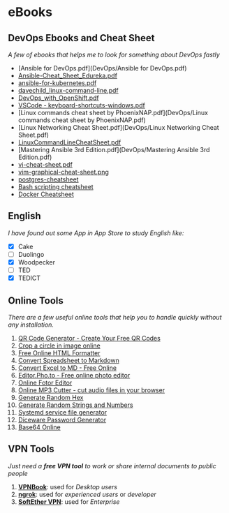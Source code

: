 # eBooks

## DevOps Ebooks and Cheat Sheet
*A few of ebooks that helps me to look for something about DevOps fastly*
* [Ansible for DevOps.pdf](DevOps/Ansible for DevOps.pdf)
* [Ansible-Cheat_Sheet_Edureka.pdf](DevOps/Ansible-Cheat_Sheet_Edureka.pdf)
* [ansible-for-kubernetes.pdf](DevOps/ansible-for-kubernetes.pdf)
* [davechild_linux-command-line.pdf](DevOps/davechild_linux-command-line.pdf)
* [DevOps_with_OpenShift.pdf](DevOps/DevOps_with_OpenShift.pdf)
* [VSCode - keyboard-shortcuts-windows.pdf](DevOps/keyboard-shortcuts-windows.pdf)
* [Linux commands cheat sheet by PhoenixNAP.pdf](DevOps/Linux commands cheat sheet by PhoenixNAP.pdf)
* [Linux Networking Cheat Sheet.pdf](DevOps/Linux Networking Cheat Sheet.pdf)
* [LinuxCommandLineCheatSheet.pdf](DevOps/LinuxCommandLineCheatSheet.pdf)
* [Mastering Ansible 3rd Edition.pdf](DevOps/Mastering Ansible 3rd Edition.pdf)
* [vi-cheat-sheet.pdf](DevOps/vi-cheat-sheet.pdf)
* [vim-graphical-cheat-sheet.png](DevOps/vim-graphical-cheat-sheet.png)
* [postgres-cheatsheet](https://gist.github.com/nhthai2005/bbabd71b275db13dd31abd8ea6dc9b5e)
* [Bash scripting cheatsheet](https://devhints.io/bash)
* [Docker Cheatsheet](https://vishnuch.tech/docker-cheatsheet)

## English
*I have found out some App in App Store to study English like:*
* [x] Cake
* [ ] Duolingo
* [x] Woodpecker
* [ ] TED
* [x] TEDICT

## Online Tools
*There are a few useful online tools that help you to handle quickly without any installation.*
1. [QR Code Generator - Create Your Free QR Codes](https://qr-code-generator.com)
2. [Crop a circle in image online](https://crop-circle.imageonline.co/)
3. [Free Online HTML Formatter](https://www.freeformatter.com/html-formatter.html)
4. [Convert Spreadsheet to Markdown](https://tabletomarkdown.com/convert-spreadsheet-to-markdown/)
5. [Convert Excel to MD - Free Online](https://products.aspose.app/cells/conversion/xlsx-to-md)
6. [Editor.Pho.to - Free online photo editor](https://editor.pho.to/edit/)
7. [Online Fotor Editor](https://www.fotor.com/photo-editor-app/editor/frames)
8. [Online MP3 Cutter - cut audio files in your browser](https://www.bearaudiotool.com/)
9. [Generate Random Hex](https://www.browserling.com/tools/random-hex)
10. [Generate Random Strings and Numbers](https://www.browserling.com/tools/random-string)
11. [Systemd service file generator](https://mysystemd.talos.sh/)
12. [Diceware Password Generator](https://diceware.dmuth.org/)
13. [Base64 Online](http://base64online.org/encode/)

## VPN Tools
*Just need a **free VPN tool** to work or share internal documents to public people*
1. [**VPNBook**](https://www.vpnbook.com/): used for *Desktop users*
2. [**ngrok**](https://ngrok.com/): used for *experienced users* or *developer*
3. [**SoftEther VPN**](https://www.softether.org/): used for *Enterprise*
